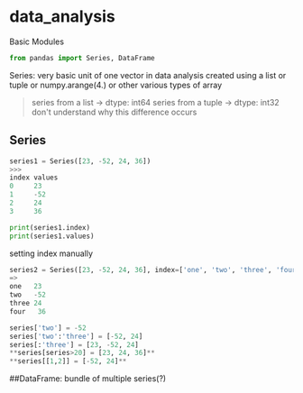 # data_analysis

Basic Modules
```python
from pandas import Series, DataFrame
```

Series: very basic unit of one vector in data analysis
created using a list or tuple or numpy.arange(4.) or other various types of array

>series from a list -> dtype: int64
series from a tuple -> dtype: int32
don't understand why this difference occurs

## Series
```python
series1 = Series([23, -52, 24, 36])
>>>
index values
0     23
1     -52
2     24
3     36

print(series1.index)
print(series1.values)
```

setting index manually
```python
series2 = Series([23, -52, 24, 36], index=['one', 'two', 'three', 'four'])
=>
one   23
two   -52
three 24
four   36

series['two'] = -52
series['two':'three'] = [-52, 24]
series[:'three'] = [23, -52, 24]
**series[series>20] = [23, 24, 36]**
**series[[1,2]] = [-52, 24]**
```



##DataFrame: bundle of multiple series(?)
